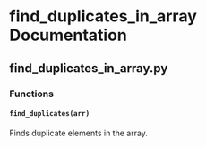 # find_duplicates_in_array Documentation

<!-- BEGIN_PY_DOCS -->
## find_duplicates_in_array.py

### Functions

#### `find_duplicates(arr)`

Finds duplicate elements in the array.


<!-- END_PY_DOCS -->